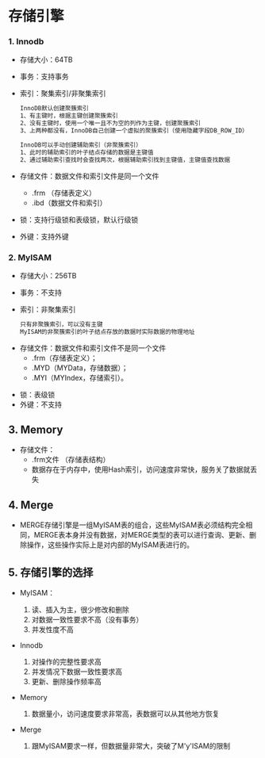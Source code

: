 # 存储引擎

### 1.  Innodb

- 存储大小：64TB

- 事务：支持事务

- 索引：聚集索引/非聚集索引

  ```txt
  InnoDB默认创建聚簇索引
  1、有主键时，根据主键创建聚簇索引
  2、没有主键时，使用一个唯一且不为空的列作为主键，创建聚簇索引
  3、上两种都没有，InnoDB自己创建一个虚拟的聚簇索引（使用隐藏字段DB_ROW_ID）
  
  InnoDB可以手动创建辅助索引（非聚簇索引）
  1、此时的辅助索引的叶子结点存储的数据是主键值
  2、通过辅助索引查找时会查找两次，根据辅助索引找到主键值，主键值查找数据
  ```

- 存储文件：数据文件和索引文件是同一个文件

  - .frm （存储表定义）
  - .ibd（数据文件和索引）

- 锁：支持行级锁和表级锁，默认行级锁

- 外键：支持外键

### 2. MyISAM

- 存储大小：256TB

- 事务：不支持

- 索引：非聚集索引

  ```txt
  只有非聚簇索引，可以没有主键
  MyISAM的非聚簇索引的叶子结点存放的数据时实际数据的物理地址
  ```

* 存储文件：数据文件和索引文件不是同一个文件
  - .frm（存储表定义）；
  - .MYD（MYData，存储数据）；
  - .MYI（MYIndex，存储索引）。

- 锁：表级锁
- 外键：不支持

## 3. Memory

* 存储文件：
  * .frm文件 （存储表结构）
  * 数据存在于内存中，使用Hash索引，访问速度非常快，服务关了数据就丢失

## 4. Merge

* MERGE存储引擎是一组MyISAM表的组合，这些MyISAM表必须结构完全相同，MERGE表本身并没有数据，对MERGE类型的表可以进行查询、更新、删除操作，这些操作实际上是对内部的MyISAM表进行的。

## 5. 存储引擎的选择

* MyISAM：
  1. 读、插入为主，很少修改和删除
  2. 对数据一致性要求不高（没有事务）
  3. 并发性度不高
* Innodb
  1. 对操作的完整性要求高
  2. 并发情况下数据一致性要求高
  3. 更新、删除操作频率高

* Memory
  1. 数据量小，访问速度要求非常高，表数据可以从其他地方恢复
* Merge
  1. 跟MyISAM要求一样，但数据量非常大，突破了M'y'ISAM的限制